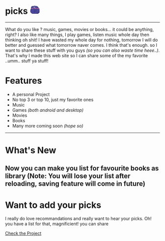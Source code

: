 # picks ![Logo](./docs/assets/images/logo.png)

---
What do you like ? music, games, movies or books... it could be anything, right? I also like many things, I play games, listen music whole day then thinking oh shit! I have wasted my whole day for nothing, tomorrow I will do better and guessed what tomorrow naver comes. I think that's enough. so I want to share these stuff with you guys _(so you can also waste time heee..)_. That's why I made this web site so I can share some of the my favorite ..umm.. stuff ya stuff!

# Features
- A personal Project
- No top 3 or top 10, just my favorite ones
- Music
- Games _(both android and desktop)_
- Movies
- Books
- Many more coming soon _(hope so)_
---
# What's New
Now you can make you list for favourite books as library (Note: You will lose your list after reloading, saving feature will come in future)
---
# Want to add your picks
I really do love recommandations and really want to hear your picks. Oh! you have a list for that, magnificient!
you can share   

[Check the Project][div]

[div]: https://anujbalak.github.io/picks/